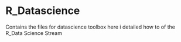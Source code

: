 # R_Datascience
Contains the files for datascience toolbox
here i detailed how to of the R_Data Science Stream 
